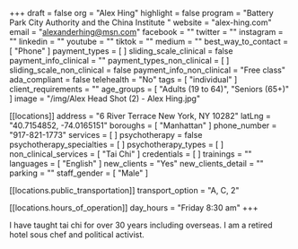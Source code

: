 +++
draft = false
org = "Alex Hing"
highlight = false
program = "Battery Park City Authority and the China Institute "
website = "alex-hing.com"
email = "alexanderhing@msn.com"
facebook = ""
twitter = ""
instagram = ""
linkedin = ""
youtube = ""
tiktok = ""
medium = ""
best_way_to_contact = [ "Phone" ]
payment_types = [ ]
sliding_scale_clinical = false
payment_info_clinical = ""
payment_types_non_clinical = [ ]
sliding_scale_non_clinical = false
payment_info_non_clinical = "Free class"
ada_compliant = false
telehealth = "No"
tags = [ "individual" ]
client_requirements = ""
age_groups = [ "Adults (19 to 64)", "Seniors (65+)" ]
image = "/img/Alex Head Shot (2) - Alex Hing.jpg"

[[locations]]
address = "6 River Terrace New York, NY 10282"
latLng = "40.7154852, -74.0165151"
boroughs = [ "Manhattan" ]
phone_number = "917-821-1773"
services = [ ]
psychotherapy = false
psychotherapy_specialties = [ ]
psychotherapy_types = [ ]
non_clinical_services = [ "Tai Chi" ]
credentials = [ ]
trainings = ""
languages = [ "English" ]
new_clients = "Yes"
new_clients_detail = ""
parking = ""
staff_gender = [ "Male" ]

  [[locations.public_transportation]]
  transport_option = "A, C, 2"

  [[locations.hours_of_operation]]
  day_hours = "Friday 8:30 am"
+++

I have taught tai chi for over 30 years including overseas. I am a retired hotel sous chef  and political activist. 

